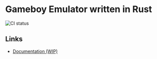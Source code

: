 # Gameboy Emulator written in Rust

![CI status](https://github.com/github/docs/actions/workflows/main.yml/badge.svg)

## Links

- [Documentation (WIP)](https://hoppla20.github.io/gbemu-rust/)
